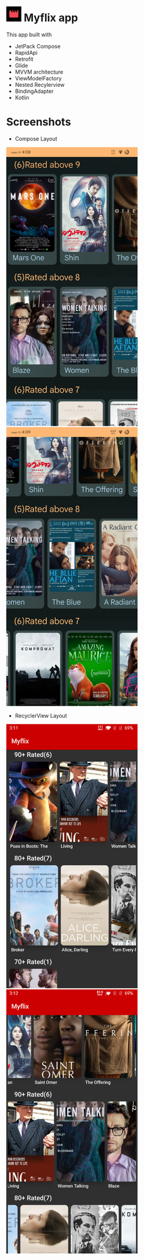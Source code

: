 # <img src="app/src/main/ic_launcher-playstore.png" width="40"> Myflix app
This app built with
- JetPack Compose
- RapidApi
- Retrofit
- Glide
- MVVM architecture
- ViewModelFactory
- Nested Recylerview
- BindingAdapter
- Kotlin


# Screenshots
- Compose Layout

<img src="app/src/main/screenshot_3.png" width="350">   <img src="app/src/main/screenshot_4.png" width="350">

- RecyclerView Layout

<img src="app/src/main/screenshot_1.png" width="350">   <img src="app/src/main/screenshot_2.png" width="350">